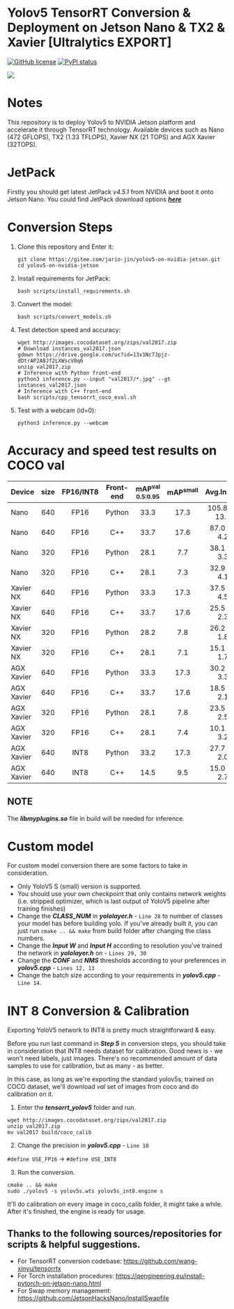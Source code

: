 # Yolov5 TensorRT Conversion & Deployment on Jetson Nano & TX2 & Xavier [Ultralytics EXPORT]
[![GitHub license](https://img.shields.io/github/license/Naereen/StrapDown.js.svg)](https://gitee.com/jario-jin/yolov5-on-nvidia-jetson/blob/master/LICENSE)
[![PyPI status](https://img.shields.io/pypi/status/ansicolortags.svg)]()

[<img src="https://github.com/ultralytics/yolov5/releases/download/v1.0/splash-export-competition.png">](https://github.com/ultralytics/yolov5/discussions/3213)


# Notes
This repository is to deploy Yolov5 to NVIDIA Jetson platform and accelerate it through TensorRT technology.
Available devices such as Nano (472 GFLOPS), TX2 (1.33 TFLOPS), Xavier NX (21 TOPS) and AGX Xavier (32TOPS).

# JetPack
Firstly you should get latest JetPack *v4.5.1* from NVIDIA and boot it onto Jetson Nano. 
You could find JetPack download options ***[here](https://developer.nvidia.com/embedded/jetpack)***


# Conversion Steps
1. Clone this repository and Enter it:
   ```shell
   git clone https://gitee.com/jario-jin/yolov5-on-nvidia-jetson.git
   cd yolov5-on-nvidia-jetson
   ```
   
2. Install requirements for JetPack:
   ```shell
   bash scripts/install_requirements.sh
   ```
   
3. Convert the model:
   ```shell
   bash scripts/convert_models.sh
   ```
   
4. Test detection speed and accuracy:
   ```shell
   wget http://images.cocodataset.org/zips/val2017.zip
   # Download instances_val2017.json
   gdown https://drive.google.com/uc?id=13x1Nc7Jpjz-dDtrAP2A8Jf2LXWscV0q6
   unzip val2017.zip
   # Inference with Python front-end
   python3 inference.py --input "val2017/*.jpg" --gt instances_val2017.json
   # Inference with C++ front-end
   bash scripts/cpp_tensorrt_coco_eval.sh
   ```

5. Test with a webcam (id=0):
   ```shell
   python3 inference.py --webcam
   ```

# Accuracy and speed test results on COCO val

|Device    |size   |FP16/INT8 |Front-end |mAP<sup>val<br>0.5:0.95 |mAP<sup>small<br> |Avg.Infer.Time |
| ------   |:---:  |:---:     |:---:     |:---:                   |:---:             |:---:          |
|Nano      |640    |FP16      |Python    |33.3                    |17.3              |105.8 ms (+- 13.5 ms) |
|Nano      |640    |FP16      |C++       |33.7                    |17.6              |87.0 ms (+- 4.2 ms) |
|Nano      |320    |FP16      |Python    |28.1                    |7.7               |38.1 ms (+- 3.3 ms) |
|Nano      |320    |FP16      |C++       |28.1                    |7.3               |32.9 ms (+- 4.1 ms) |
|Xavier NX |640    |FP16      |Python    |33.3                    |17.3              |37.5 ms (+- 4.5 ms) |
|Xavier NX |640    |FP16      |C++       |33.7                    |17.6              |25.5 ms (+- 2.3 ms) |
|Xavier NX |320    |FP16      |Python    |28.2                    |7.8               |26.2 ms (+- 1.8 ms) |
|Xavier NX |320    |FP16      |C++       |28.1                    |7.1               |15.1 ms (+- 1.7 ms) |
|AGX Xavier|640    |FP16      |Python    |33.3                    |17.3              |30.2 ms (+- 3.3 ms) |
|AGX Xavier|640    |FP16      |C++       |33.7                    |17.6              |18.5 ms (+- 2.1 ms) |
|AGX Xavier|320    |FP16      |Python    |28.1                    |7.8               |23.5 ms (+- 2.5 ms) |
|AGX Xavier|320    |FP16      |C++       |28.1                    |7.4               |10.1 ms (+- 3.2 ms) |
|AGX Xavier|640    |INT8      |Python    |33.2                    |17.3              |27.7 ms (+- 2.0 ms) |
|AGX Xavier|640    |INT8      |C++       |14.5                    |9.5               |15.0 ms (+- 2.7 ms) |

## NOTE
The ***libmyplugins.so*** file in build will be needed for inference. 


# Custom model

For custom model conversion there are some factors to take in consideration. 
-  Only YoloV5 S (small) version is supported.
- You should use your own checkpoint that only contains network weights (i.e. stripped optimizer, which is last output of YoloV5 pipeline after training finishes)
 - Change the ***CLASS_NUM*** in ***yololayer.h*** - ```Line 28``` to number of classes your model has before building yolo. If you've already built it, you can just run ```cmake .. && make``` from build folder after changing the class numbers. 
 - Change the ***Input W*** and ***Input H*** according to resolution you've trained the network in ***yololayer.h*** on - ```Lines 29, 30```
 - Change the ***CONF*** and ***NMS*** thresholds according to your preferences in ***yolov5.cpp*** - ```Lines 12, 13```
 - Change the batch size according to your requirements in ***yolov5.cpp*** - ```Line 14```.

# INT 8 Conversion & Calibration
 Exporting YoloV5 network to INT8 is pretty much straightforward & easy. 

Before you run last command in ***Step 5*** in conversion steps, you should take in consideration that INT8 needs dataset for calibration.
Good news is - we won't need labels, just images. 
 There's no recommended amount of data samples to use for calibration, but as many - as better. 

 In this case, as long as we're exporting the standard yolov5s, trained on COCO dataset, we'll download *val* set of images from coco and do calibration on it. 

1. Enter the ***tensorrt_yolov5*** folder and run. 
```shell
wget http://images.cocodataset.org/zips/val2017.zip
unzip val2017.zip
mv val2017 build/coco_calib
```
2. Change the precision in ***yolov5.cpp*** - ```Line 10```

```#define USE_FP16``` -> ```#define USE_INT8```

3. Run the conversion.
```shell
cmake .. && make
sudo ./yolov5 -s yolov5s.wts yolov5s_int8.engine s
```
 It'll do calibration on every image in coco_calib folder, it might take a while. After it's finished, the engine is ready for usage.


## Thanks to the following sources/repositories for scripts & helpful suggestions.
- For TensorRT conversion codebase:
 https://github.com/wang-xinyu/tensorrtx
 - For Torch installation procedures:
 https://qengineering.eu/install-pytorch-on-jetson-nano.html
 - For Swap memory management:
 https://github.com/JetsonHacksNano/installSwapfile
